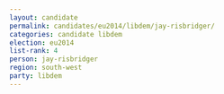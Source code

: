 ```yaml
---
layout: candidate
permalink: candidates/eu2014/libdem/jay-risbridger/
categories: candidate libdem
election: eu2014
list-rank: 4
person: jay-risbridger
region: south-west
party: libdem
---
```

